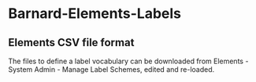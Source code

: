 # Barnard-Elements-Labels
## Elements CSV file format
The files to define a label vocabulary can be downloaded from Elements - System Admin - Manage Label Schemes, edited and re-loaded. 

